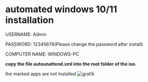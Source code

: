 # automated windows 10/11 installation


USERNAME: Admin


PASSWORD: 12345678(Please change the password after install)


COMPUTER NAME: WINDOWS-PC

**copy the file autounattend.xml into the root folder of the iso.**

the marked apps are not installed 
![grafik](https://github.com/lxstOni/auto-win11-install/assets/174956003/d8351fa6-804f-42ab-8177-84eec8b542ff)

